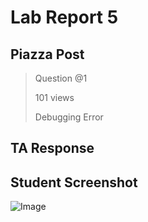 # Lab Report 5

## Piazza Post
> Question @1
> 
> 101 views
>
> Debugging Error
>
> 


## TA Response

## Student Screenshot

![Image](http://url/a.png)

